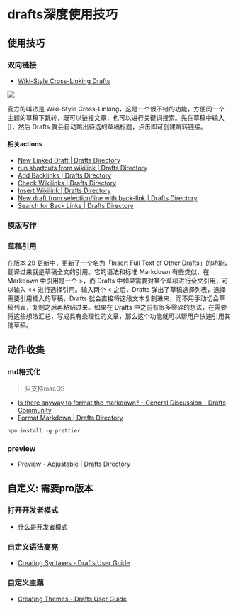 # drafts深度使用技巧

<!--ts-->


<!-- Created by https://github.com/ekalinin/github-markdown-toc -->
<!-- Added by: runner, at: Sun Nov 27 15:02:32 UTC 2022 -->

<!--te-->

## 使用技巧

### 双向链接

- [Wiki-Style Cross-Linking Drafts](https://docs.getdrafts.com/docs/drafts/cross-linking#wiki-style-cross-linking-drafts)

![](https://docs.getdrafts.com/images/docs/drafts/linking-drafts.png)

官方的叫法是 Wiki-Style Cross-Linking，这是一个很不错的功能，方便同一个主题的草稿下跳转，既可以链接文章，也可以进行关键词搜索。先在草稿中输入 [[，然后 Drafts
就会自动跳出待选的草稿标题，点击即可创建跳转链接。

#### 相关actions

- [New Linked Draft | Drafts Directory](https://actions.getdrafts.com/a/2AO)
- [run shortcuts from wikilink | Drafts Directory](https://actions.getdrafts.com/a/1xD)
- [Add Backlinks | Drafts Directory](https://actions.getdrafts.com/a/1rv)
- [Check Wikilinks | Drafts Directory](https://actions.getdrafts.com/a/1ru)
- [Insert Wikilink | Drafts Directory](https://actions.getdrafts.com/a/1qj)
- [New draft from selection/line with back-link | Drafts Directory](https://actions.getdrafts.com/a/1mh)
- [Search for Back Links | Drafts Directory](https://actions.getdrafts.com/a/1fY)

### 模版写作

### 草稿引用

在版本 29 更新中，更新了一个名为「Insert Full Text of Other Drafts」的功能，翻译过来就是草稿全文的引用。它的语法和标准 Markdown 有些类似，在 Markdown 中引用是一个 >，而 Drafts
中如果需要对某个草稿进行全文引用，可以输入 << 进行选择引用。输入两个 < 之后，Drafts 弹出了草稿选择列表，选择需要引用插入的草稿，Drafts
就会直接将这段文本复制进来，而不用手动切会草稿列表，复制之后再粘贴过来。如果在 Drafts 中之前有很多零碎的想法，在需要将这些想法汇总，写成具有条理性的文章，那么这个功能就可以帮用户快速引用其他草稿。

## 动作收集

### md格式化

> 只支持macOS

- [Is there anyway to format the markdown? - General Discussion - Drafts Community](https://forums.getdrafts.com/t/is-there-anyway-to-format-the-markdown/7850/5)
- [Format Markdown | Drafts Directory](https://actions.getdrafts.com/a/1bP)

```shell
npm install -g prettier 
```

### preview

- [Preview - Adjustable | Drafts Directory](https://actions.getdrafts.com/a/2Bz)

## 自定义: 需要pro版本

### 打开开发者模式

- [什么是开发者模式](https://docs.getdrafts.com/extending/development#what-is-developer-mode-pro)

### 自定义语法高亮

- [Creating Syntaxes - Drafts User Guide](https://docs.getdrafts.com/docs/extending/development/syntax-format)

### 自定义主题

- [Creating Themes - Drafts User Guide](https://docs.getdrafts.com/docs/extending/development/theme-format)